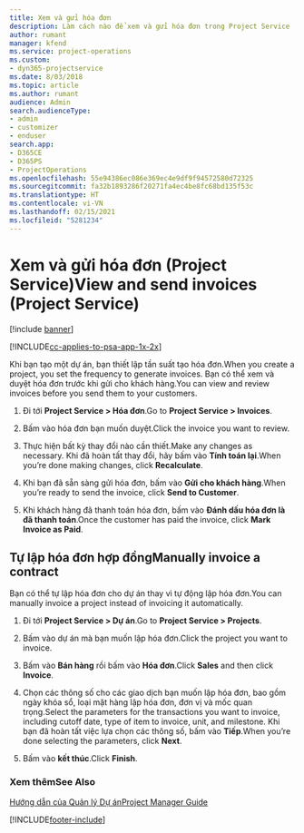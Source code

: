 ```yaml
---
title: Xem và gửi hóa đơn
description: Làm cách nào để xem và gửi hóa đơn trong Project Service
author: rumant
manager: kfend
ms.service: project-operations
ms.custom:
- dyn365-projectservice
ms.date: 8/03/2018
ms.topic: article
ms.author: rumant
audience: Admin
search.audienceType:
- admin
- customizer
- enduser
search.app:
- D365CE
- D365PS
- ProjectOperations
ms.openlocfilehash: 55e94386ec086e369ec4e9df9f94572580d72325
ms.sourcegitcommit: fa32b1893286f20271fa4ec4be8fc68bd135f53c
ms.translationtype: HT
ms.contentlocale: vi-VN
ms.lasthandoff: 02/15/2021
ms.locfileid: "5281234"
---
```

# <a name="view-and-send-invoices-project-service"></a><span data-ttu-id="c1bf4-103">Xem và gửi hóa đơn (Project Service)</span><span class="sxs-lookup"><span data-stu-id="c1bf4-103">View and send invoices (Project Service)</span></span>

[!include [banner](../includes/psa-now-project-operations.md)]

[!INCLUDE[cc-applies-to-psa-app-1x-2x](../includes/cc-applies-to-psa-app-1x-2x.md)]

<span data-ttu-id="c1bf4-104">Khi bạn tạo một dự án, bạn thiết lập tần suất tạo hóa đơn.</span><span class="sxs-lookup"><span data-stu-id="c1bf4-104">When you create a project, you set the frequency to generate invoices.</span></span> <span data-ttu-id="c1bf4-105">Bạn có thể xem và duyệt hóa đơn trước khi gửi cho khách hàng.</span><span class="sxs-lookup"><span data-stu-id="c1bf4-105">You can view and review invoices before you send them to your customers.</span></span>  
  
1.  <span data-ttu-id="c1bf4-106">Đi tới **Project Service > Hóa đơn**.</span><span class="sxs-lookup"><span data-stu-id="c1bf4-106">Go to **Project Service > Invoices**.</span></span>  
  
2.  <span data-ttu-id="c1bf4-107">Bấm vào hóa đơn bạn muốn duyệt.</span><span class="sxs-lookup"><span data-stu-id="c1bf4-107">Click the invoice you want to review.</span></span>  
  
3.  <span data-ttu-id="c1bf4-108">Thực hiện bất kỳ thay đổi nào cần thiết.</span><span class="sxs-lookup"><span data-stu-id="c1bf4-108">Make any changes as necessary.</span></span> <span data-ttu-id="c1bf4-109">Khi đã hoàn tất thay đổi, hãy bấm vào **Tính toán lại**.</span><span class="sxs-lookup"><span data-stu-id="c1bf4-109">When you’re done making changes, click **Recalculate**.</span></span>  
  
4.  <span data-ttu-id="c1bf4-110">Khi bạn đã sẵn sàng gửi hóa đơn, bấm vào **Gửi cho khách hàng**.</span><span class="sxs-lookup"><span data-stu-id="c1bf4-110">When you’re ready to send the invoice, click **Send to Customer**.</span></span>  
  
5.  <span data-ttu-id="c1bf4-111">Khi khách hàng đã thanh toán hóa đơn, bấm vào **Đánh dấu hóa đơn là đã thanh toán**.</span><span class="sxs-lookup"><span data-stu-id="c1bf4-111">Once the customer has paid the invoice, click **Mark Invoice as Paid**.</span></span>  
  
## <a name="manually-invoice-a-contract"></a><span data-ttu-id="c1bf4-112">Tự lập hóa đơn hợp đồng</span><span class="sxs-lookup"><span data-stu-id="c1bf4-112">Manually invoice a contract</span></span>  
 <span data-ttu-id="c1bf4-113">Bạn có thể tự lập hóa đơn cho dự án thay vì tự động lập hóa đơn.</span><span class="sxs-lookup"><span data-stu-id="c1bf4-113">You can manually invoice a project instead of invoicing it automatically.</span></span>  
  
1.  <span data-ttu-id="c1bf4-114">Đi tới **Project Service > Dự án**.</span><span class="sxs-lookup"><span data-stu-id="c1bf4-114">Go to **Project Service > Projects**.</span></span>  
  
2.  <span data-ttu-id="c1bf4-115">Bấm vào dự án mà bạn muốn lập hóa đơn.</span><span class="sxs-lookup"><span data-stu-id="c1bf4-115">Click the project you want to invoice.</span></span>  
  
3.  <span data-ttu-id="c1bf4-116">Bấm vào **Bán hàng** rồi bấm vào **Hóa đơn**.</span><span class="sxs-lookup"><span data-stu-id="c1bf4-116">Click **Sales** and then click **Invoice**.</span></span>  
  
4.  <span data-ttu-id="c1bf4-117">Chọn các thông số cho các giao dịch bạn muốn lập hóa đơn, bao gồm ngày khóa sổ, loại mặt hàng lập hóa đơn, đơn vị và mốc quan trọng.</span><span class="sxs-lookup"><span data-stu-id="c1bf4-117">Select the parameters for the transactions you want to invoice, including cutoff date, type of item to invoice, unit, and milestone.</span></span> <span data-ttu-id="c1bf4-118">Khi bạn đã hoàn tất việc lựa chọn các thông số, bấm vào **Tiếp**.</span><span class="sxs-lookup"><span data-stu-id="c1bf4-118">When you’re done selecting the parameters, click **Next**.</span></span>  
  
5.  <span data-ttu-id="c1bf4-119">Bấm vào **kết thúc**.</span><span class="sxs-lookup"><span data-stu-id="c1bf4-119">Click **Finish**.</span></span>  
  
### <a name="see-also"></a><span data-ttu-id="c1bf4-120">Xem thêm</span><span class="sxs-lookup"><span data-stu-id="c1bf4-120">See Also</span></span>  
 [<span data-ttu-id="c1bf4-121">Hướng dẫn của Quản lý Dự án</span><span class="sxs-lookup"><span data-stu-id="c1bf4-121">Project Manager Guide</span></span>](../psa/project-manager-guide.md)


[!INCLUDE[footer-include](../includes/footer-banner.md)]